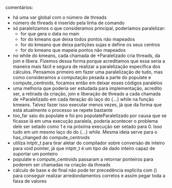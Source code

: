 comentários:
- há uma var global com o número de threads
- número de threads é inserido pela linha de comando
- só paralelizamos o que consideramos principal, poderíamos paralelizar:
    - for que gera o data no main
    - for do kmeans que deixa todos pontos não mapeados
    - for do kmeans que deixa partições sujas e define os seus centros
    - for do kmeans que mapeia pontos não mapeados
- no while do kmeans, cada chamada de *Paralelizado cria threads, da join e libera. Fizemos dessa forma porque acreditamos que essa seria a maneira mais fácil e segura de realizar a paralelização específica dos cálculos. Pensamos primeiro em fazer uma paralelização de tudo, mas como consideramos a computação pesada a parte do populate e compute_centroids, focamos então em deixar esses códigos paralelos
- uma melhoria que poderia ser estudada para implementação, acredito ser, a retirada da criação, join e liberação de threads a cada chamada de *Paralelizado em cada iteração do laço do {...} while na função kmeans. Talvez fazer isso executar menos vezes, já que da forma que está atualmente o processo se repete bastante
- too_far saiu do populate e foi pro populateParalelizado por causa que se ficasse lá em uma execução paralela, poderia acontecer o problema dele ser setado como 1 e na próxima execução ser setado para 0. Isso tudo em um mesmo laço do do {...} while. Mesma ideia serve para o has_changed do compute_centroids
- utiliza intptr_t para tirar aletar do compilador sobre conversão de inteiro para void pointer, já que intptr_t é um tipo de dado inteiro capaz de suportar um ponteiro
- populate e compute_centroids passaram a retornar ponteiros para poderem ser chamadas na criação da threads
- cálculo de base e de final não pode ter precedência explícita com () para conseguir realizar arredondamentos corretos e assim pegar toda a faixa de valores